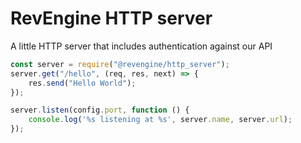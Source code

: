 # RevEngine HTTP server

A little HTTP server that includes authentication against our API

```javascript
const server = require("@revengine/http_server");
server.get("/hello", (req, res, next) => {
    res.send("Hello World");
});

server.listen(config.port, function () {
    console.log('%s listening at %s', server.name, server.url);
});

```